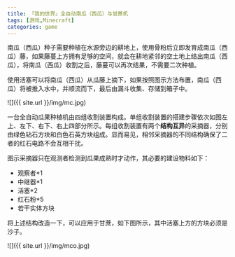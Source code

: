 ```yaml
---
title: 「我的世界」全自动南瓜（西瓜）与甘蔗机
tags: [游戏,Minecraft]
categories: game
---
```


南瓜（西瓜）种子需要种植在水源旁边的耕地上，使用骨粉后立即发育成南瓜（西瓜）藤，如果藤蔓上方拥有足够的空间，就会在耕地紧邻的空土地上结出南瓜（西瓜），将南瓜（西瓜）收割之后，藤蔓可以再次结果，不需要二次种植。

使用活塞可以将南瓜（西瓜）从瓜藤上摘下，如果按照图示方法布置，南瓜（西瓜）将被推入水中，并顺流而下，最后由漏斗收集、存储到箱子中。

![]({{ site.url }}/img/mc.jpg)

一台全自动瓜果种植机由四组收割装置构成。单组收割装置的搭建步骤依次如图左上、左下、右下、右上四部分所示。每组收割装置有两个**结构互异**的采摘器，分别由绿色钻石方块和白色石英方块组成。显而易见，相邻采摘器的不同结构确保了二者的红石电路不会互相干扰。

图示采摘器只在观测者检测到瓜果成熟时才动作，其必要的建设物料如下：

- 观察者\*1
- 中继器\*1
- 活塞\*2
- 红石粉\*5
- 若干实体方块

将上述结构改造一下，可以应用于甘蔗，如下图所示，其中活塞上方的方块必须是沙子。

![]({{ site.url }}/img/mco.jpg)

